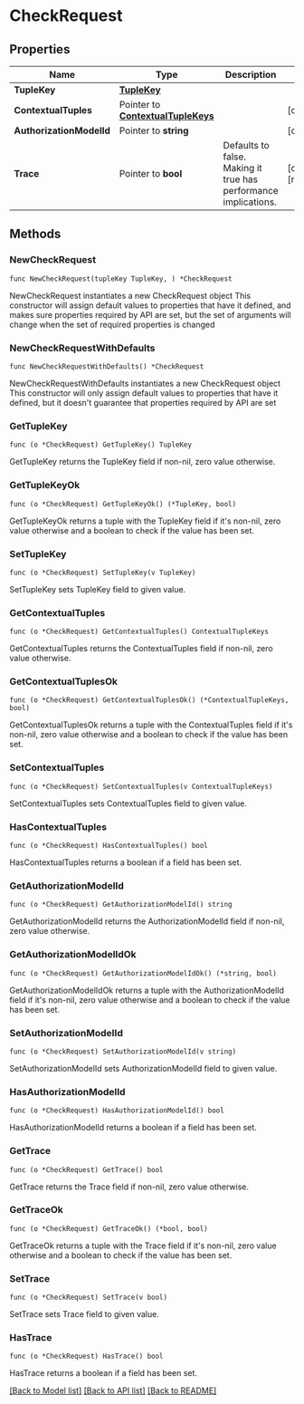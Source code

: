# CheckRequest

## Properties

Name | Type | Description | Notes
------------ | ------------- | ------------- | -------------
**TupleKey** | [**TupleKey**](TupleKey.md) |  | 
**ContextualTuples** | Pointer to [**ContextualTupleKeys**](ContextualTupleKeys.md) |  | [optional] 
**AuthorizationModelId** | Pointer to **string** |  | [optional] 
**Trace** | Pointer to **bool** | Defaults to false. Making it true has performance implications. | [optional] [readonly] 

## Methods

### NewCheckRequest

`func NewCheckRequest(tupleKey TupleKey, ) *CheckRequest`

NewCheckRequest instantiates a new CheckRequest object
This constructor will assign default values to properties that have it defined,
and makes sure properties required by API are set, but the set of arguments
will change when the set of required properties is changed

### NewCheckRequestWithDefaults

`func NewCheckRequestWithDefaults() *CheckRequest`

NewCheckRequestWithDefaults instantiates a new CheckRequest object
This constructor will only assign default values to properties that have it defined,
but it doesn't guarantee that properties required by API are set

### GetTupleKey

`func (o *CheckRequest) GetTupleKey() TupleKey`

GetTupleKey returns the TupleKey field if non-nil, zero value otherwise.

### GetTupleKeyOk

`func (o *CheckRequest) GetTupleKeyOk() (*TupleKey, bool)`

GetTupleKeyOk returns a tuple with the TupleKey field if it's non-nil, zero value otherwise
and a boolean to check if the value has been set.

### SetTupleKey

`func (o *CheckRequest) SetTupleKey(v TupleKey)`

SetTupleKey sets TupleKey field to given value.


### GetContextualTuples

`func (o *CheckRequest) GetContextualTuples() ContextualTupleKeys`

GetContextualTuples returns the ContextualTuples field if non-nil, zero value otherwise.

### GetContextualTuplesOk

`func (o *CheckRequest) GetContextualTuplesOk() (*ContextualTupleKeys, bool)`

GetContextualTuplesOk returns a tuple with the ContextualTuples field if it's non-nil, zero value otherwise
and a boolean to check if the value has been set.

### SetContextualTuples

`func (o *CheckRequest) SetContextualTuples(v ContextualTupleKeys)`

SetContextualTuples sets ContextualTuples field to given value.

### HasContextualTuples

`func (o *CheckRequest) HasContextualTuples() bool`

HasContextualTuples returns a boolean if a field has been set.

### GetAuthorizationModelId

`func (o *CheckRequest) GetAuthorizationModelId() string`

GetAuthorizationModelId returns the AuthorizationModelId field if non-nil, zero value otherwise.

### GetAuthorizationModelIdOk

`func (o *CheckRequest) GetAuthorizationModelIdOk() (*string, bool)`

GetAuthorizationModelIdOk returns a tuple with the AuthorizationModelId field if it's non-nil, zero value otherwise
and a boolean to check if the value has been set.

### SetAuthorizationModelId

`func (o *CheckRequest) SetAuthorizationModelId(v string)`

SetAuthorizationModelId sets AuthorizationModelId field to given value.

### HasAuthorizationModelId

`func (o *CheckRequest) HasAuthorizationModelId() bool`

HasAuthorizationModelId returns a boolean if a field has been set.

### GetTrace

`func (o *CheckRequest) GetTrace() bool`

GetTrace returns the Trace field if non-nil, zero value otherwise.

### GetTraceOk

`func (o *CheckRequest) GetTraceOk() (*bool, bool)`

GetTraceOk returns a tuple with the Trace field if it's non-nil, zero value otherwise
and a boolean to check if the value has been set.

### SetTrace

`func (o *CheckRequest) SetTrace(v bool)`

SetTrace sets Trace field to given value.

### HasTrace

`func (o *CheckRequest) HasTrace() bool`

HasTrace returns a boolean if a field has been set.


[[Back to Model list]](../README.md#documentation-for-models) [[Back to API list]](../README.md#documentation-for-api-endpoints) [[Back to README]](../README.md)


